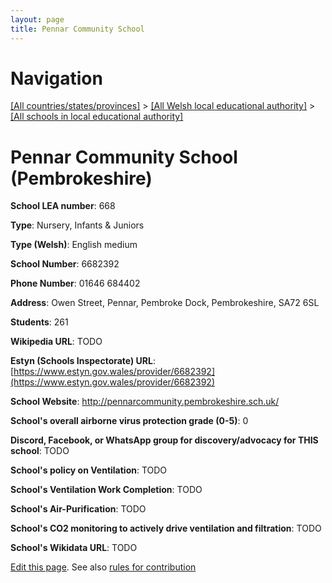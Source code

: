 ```yaml
---
layout: page
title: Pennar Community School
---
```

# Navigation

[[All countries/states/provinces]](../../..) > [[All Welsh local educational authority]](../..) > [[All schools in local educational authority]](..)

# Pennar Community School (Pembrokeshire)

**School LEA number**: 668

**Type**: Nursery, Infants & Juniors

**Type (Welsh)**: English medium

**School Number**: 6682392

**Phone Number**: 01646 684402

**Address**: Owen Street, Pennar, Pembroke Dock, Pembrokeshire, SA72 6SL

**Students**: 261

**Wikipedia URL**: TODO

**Estyn (Schools Inspectorate) URL**: [https://www.estyn.gov.wales/provider/6682392](https://www.estyn.gov.wales/provider/6682392)

**School Website**: http://pennarcommunity.pembrokeshire.sch.uk/

**School's overall airborne virus protection grade (0-5)**: 0

**Discord, Facebook, or WhatsApp group for discovery/advocacy for THIS school**: TODO

**School's policy on Ventilation**: TODO

**School's Ventilation Work Completion**: TODO

**School's Air-Purification**: TODO

**School's CO2 monitoring to actively drive ventilation and filtration**: TODO

**School's Wikidata URL**: TODO




[Edit this page](https://github.com/VentilationProject/Wales/edit/prif/./Pembrokeshire/Pennar_Community_School.md). See also [rules for contribution](../../../contribution-rules/)